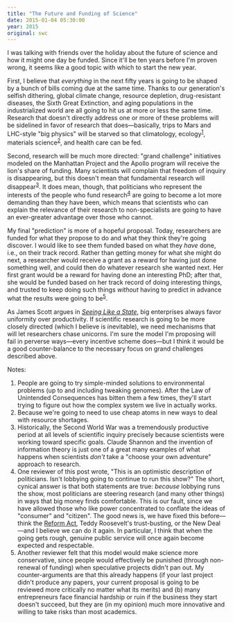 ```yaml
---
title: "The Future and Funding of Science"
date: 2015-01-04 05:30:00
year: 2015
original: swc
---
```

<p>
  I was talking with friends over the holiday about the future of science
  and how it might one day be funded.
  Since it'll be ten years before I'm proven wrong,
  it seems like a good topic with which to start the new year.
</p>
<p>
  First,
  I believe that <em>everything</em> in the next fifty years
  is going to be shaped by a bunch of bills coming due at the same time.
  Thanks to our generation's selfish dithering,
  global climate change,
  resource depletion,
  drug-resistant diseases,
  the Sixth Great Extinction,
  and aging populations in the industrialized world
  are all going to hit us at more or less the same time.
  Research that doesn't directly address one or more of these problems
  will be sidelined in favor of research that does&mdash;basically,
  trips to Mars and LHC-style "big physics" will be starved
  so that climatology,
  ecology<sup><a href="#1">1</a></sup>,
  materials science<sup><a href="#2">2</a></sup>,
  and health care can be fed.
</p>
<p>
  Second,
  research will be much more directed:
  "grand challenge" initiatives modeled on the Manhattan Project and the Apollo program
  will receive the lion's share of funding.
  Many scientists will complain that freedom of inquiry is disappearing,
  but this doesn't mean that fundamental research will disappear<sup><a href="#3">3</a></sup>.
  It does mean,
  though,
  that politicians who represent the interests of the people who fund research<sup><a href="#4">4</a></sup>
  are going to become a lot more demanding than they have been,
  which means that scientists who can explain the relevance of their research to non-specialists
  are going to have an ever-greater advantage over those who cannot.
</p>
<p>
  My final "prediction" is more of a hopeful proposal.
  Today,
  researchers are funded for what they propose to do
  and what they think they're going discover.
  I would like to see them funded based on what they <em>have</em> done,
  i.e.,
  on their track record.
  Rather than getting money for what she might do next,
  a researcher would receive a grant as a reward for having just done something well,
  and could then do whatever research she wanted next.
  Her first grant would be a reward for having done an interesting PhD;
  after that,
  she would be funded based on her track record of doing interesting things,
  and trusted to keep doing such things
  <em>without</em> having to predict in advance what the results were going to be<sup><a href="#5">5</a></sup>.
</p>
<p>
  As James Scott argues in
  <a href="http://www.amazon.com/Seeing-like-State-Certain-Condition/dp/0300078153/"><em>Seeing Like a State</em></a>,
  big enterprises always favor uniformity over productivity.
  If scientific research is going to be more closely directed
  (which I believe is inevitable),
  we need mechanisms that will let researchers chase unicorns.
  I'm sure the model I'm proposing will fail in perverse ways&mdash;every incentive scheme does&mdash;but
  I think it would be a good counter-balance to the necessary focus on grand challenges described above.
</p>
<p>Notes:</p>
<ol>
  <li id="1">
    People are going to try simple-minded solutions to environmental problems
    (up to and including tweaking genomes).
    After the Law of Unintended Consequences has bitten them a few times,
    they'll start trying to figure out how the complex system we live in actually works.
  </li>
  <li id="2">
    Because we're going to need to use cheap atoms in new ways to deal with resource shortages.
  </li>
  <li id="3">
    Historically,
    the Second World War was a tremendously productive period at all levels of scientific inquiry
    precisely because scientists were working toward specific goals.
    Claude Shannon and the invention of information theory is just one of a great many examples
    of what happens when scientists <em>don't</em> take a "choose your own adventure" approach
    to research.
  </li>
  <li id="4">
    One reviewer of this post wrote,
    "This is an optimistic description of politicians. Isn't lobbying going to continue to run this show?"
    The short, cynical answer is that both statements are true:
    <em>because</em> lobbying runs the show,
    most politicians are steering research (and many other things) in ways that big money finds comfortable.
    This is our fault,
    since we have allowed those who like power concentrated to conflate the ideas of "consumer" and "citizen".
    The good news is,
    we have fixed this before&mdash;think the <a href="https://en.wikipedia.org/wiki/Reform_Act_1832">Reform Act</a>,
    Teddy Roosevelt's trust-busting,
    or the New Deal&mdash;and I believe we can do it again.
    In particular,
    I think that when the going gets rough,
    genuine public service will once again become expected and respectable.
  </li>
  <li id="5">
    Another reviewer felt that this model would make science more conservative,
    since people would effectively be punished (through non-renewal of funding)
    when speculative projects didn't pan out.
    My counter-arguments are that this already happens
    (if your last project didn't produce any papers,
    your current proposal is going to be reviewed more critically no matter what its merits)
    and
    (b) many entrepreneurs face financial hardship or ruin if the business they start doesn't succeed,
    but they are (in my opinion) much more innovative and willing to take risks than most academics.
  </li>
</ol>
